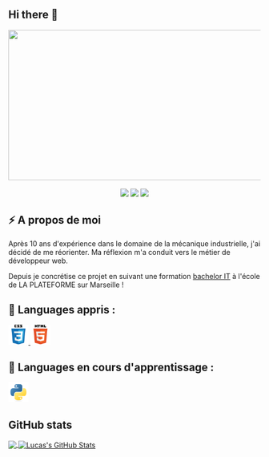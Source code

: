 ## Hi there 👋

<p align="center" >
<img height=300 width=600 object-fit="cover" src="https://images.pexels.com/photos/373543/pexels-photo-373543.jpeg?auto=compress&cs=tinysrgb&w=1260&h=750&dpr=2"/>
</p>
<p align="center">
 
 <img src="https://badges.pufler.dev/visits/lucas-de-souza-pereira/lucas-de-souza-pereira"/> 
 <!-- <img src="https://badges.pufler.dev/years/lucas-de-souza-pereira"/> -->
 <img src="https://badges.pufler.dev/repos/lucas-de-souza-pereira"/>
 <img src="https://badges.pufler.dev/commits/monthly/lucas-de-souza-pereira" />

</p>

## ⚡ A propos de moi 

Après 10 ans d'expérience dans le domaine de la mécanique industrielle, j'ai décidé de me réorienter. 
Ma réflexion m'a conduit vers
le métier de développeur web. 

Depuis je concrétise ce projet en suivant une formation <a href="https://laplateforme.io/bachelor-it/" target="_blank">bachelor IT</a> à l'école de LA PLATEFORME sur Marseille !


## 🔧 Languages appris : 

<p align="left"> 
  <a href="https://www.w3schools.com/css/" target="_blank" rel="noreferrer"> <img src="https://raw.githubusercontent.com/devicons/devicon/master/icons/css3/css3-original-wordmark.svg" alt="css3" width="40" height="40"/> </a> 
  <a href="https://www.w3.org/html/" target="_blank" rel="noreferrer"> <img src="https://raw.githubusercontent.com/devicons/devicon/master/icons/html5/html5-original-wordmark.svg" alt="html5" width="40" height="40"/> </a> 
 
</p>

## 🔧 Languages en cours d'apprentissage : 

<a href="https://www.python.org" target="_blank" rel="noreferrer"> <img src="https://raw.githubusercontent.com/devicons/devicon/master/icons/python/python-original.svg" alt="python" width="40" height="40"/> </a> 


## GitHub stats


<!-- stats language -->
<a href="https://github.com/lucas-de-souza-pereira/lucas-de-souza-pereira">
  <img height=160 align="center"  src="https://github-readme-stats.vercel.app/api/top-langs?username=lucas-de-souza-pereira&layout=compact&langs_count=8&card_width=300&title_color=ffffff&text_color=c9cacc&icon_color=2bbc8a&bg_color=1d1f21&locale=fr" />
</a>
<!-- stats git -->
<a href="https://github.com/lucas-de-souza-pereira/lucas-de-souza-pereira">
  <img height=160  align="center"  src="https://github-readme-stats.vercel.app/api?username=lucas-de-souza-pereira&show_icons=true&line_height=27&count_private=true&title_color=ffffff&text_color=c9cacc&icon_color=2bbc8a&bg_color=1d1f21&locale=fr" alt="Lucas's GitHub Stats" />
</a>




